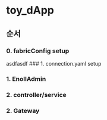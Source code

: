 # toy_dApp
## 순서
### 0. fabricConfig setup
<addr>
  asdfasdf
</addr>
### 1. connection.yaml setup

### 1. EnollAdmin
### 2. controller/service
### 2. Gateway

